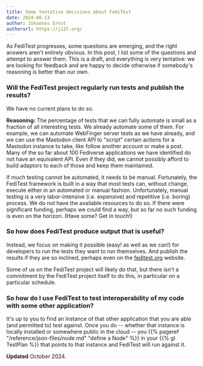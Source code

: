 ```yaml
---
title: Some tentative decisions about FediTest
date: 2024-06-13
author: Johannes Ernst
authorurl: https://j12t.org/
---
```


As FediTest progresses, some questions are emerging, and the right answers aren't entirely
obvious. In this post, I list some of the questions and attempt to answer them. This is
a draft, and everything is very tentative: we are looking for feedback and are happy
to decide otherwise if somebody's reasoning is better than our own.

### Will the FediTest project regularly run tests and publish the results?

We have no current plans to do so.

**Reasoning:** The percentage of tests that we can fully automate is small as a fraction of
all interesting tests. We already automate some of them. For example, we can automate
WebFinger server tests as we have already, and we can use the
Mastodon client API to "script" certain actions for a Mastodon instance to take, like
follow another account or make a post. Many of the so far about 100 Fediverse
applications we have identified do not have an equivalent API. Even if they did, we cannot
possibly afford to build adaptors to each of those and keep them maintained.

If much testing cannot be automated, it needs to be manual. Fortunately, the FediTest
framework is built in a way that most tests can, without change, execute either in an
automated or manual fashion. Unfortunately, manual testing is a very labor-intensive
(i.e. expensive) and repetitive (i.e. boring) process. We do not have the available
resources to do so. If there were significant funding, perhaps we could find a way, but
so far no such funding is even on the horizon. (Have some? Get in touch!)

### So how does FediTest produce output that is useful?

Instead, we focus on making it possible (easy! as well as we can!) for developers to run
the tests they want to run themselves. And publish the results if they are so inclined,
perhaps even on the [feditest.org](https://feditest.org/) website.

Some of us on the FediTest project will likely do that, but there isn't a commitment
by the FediTest project itself to do this, in particular on a particular schedule.

### So how do I use FediTest to test interoperability of my code with some other application?

It's up to you to find an instance of that other application that you are able (and
permitted to) test against. Once you do -- whether that instance is locally installed
or somewhere public in the cloud -- you
{{% pageref "/reference/json-files/node.md" "define a Node" %}} in your {{% gl TestPlan %}}
that points to that instance and FediTest will run against it.

**Updated** October 2024.
